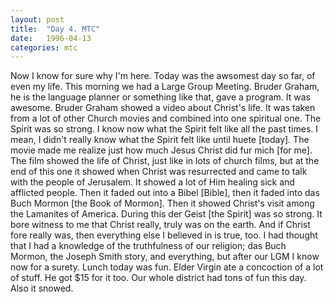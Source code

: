 ```yaml
---
layout: post
title:  "Day 4. MTC"
date:   1996-04-13
categories: mtc
---
```


Now I know for sure why I'm here. Today was the awsomest day so far, of even my
life. This morning we had a Large Group Meeting. Bruder Graham, he is the
language planner or something like that, gave a program. It was awesome. Bruder
Graham showed a video about Christ's life. It was taken from a lot of other
Church movies and combined into one spiritual one. The Spirit was so strong. I
know now what the Spirit felt like all the past times. I mean, I didn't really
know what the Spirit felt like until huete [today]. The movie made me realize
just how much Jesus Christ did fur mich [for me]. The film showed the life of
Christ, just like in lots of church films, but at the end of this one it showed
when Christ was resurrected and came to talk with the people of Jerusalem. It
showed a lot of Him healing sick and afflicted people. Then it faded out into a
Bibel [Bible], then it faded into das Buch Mormon [the Book of Mormon]. Then it
showed Christ's visit among the Lamanites of America. During this der Geist [the
Spirit] was so strong. It bore witness to me that Christ really, truly was on
the earth. And if Christ fore really was, then everything else I believed in is
true, too. I had thought that I had a knowledge of the truthfulness of our
religion; das Buch Mormon, the Joseph Smith story, and everything, but after our
LGM I know now for a surety. Lunch today was fun. Elder Virgin ate a concoction
of a lot of stuff. He got $15 for it too. Our whole district had tons of fun
this day. Also it snowed.
